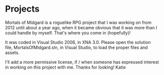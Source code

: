 # Projects
Mortals of Midgard is a roguelike RPG project that I was working on from 2012 until about a year ago, when it became obvious 
that it was more than I could handle by myself. That's where you come in (hopefully)! 

It was coded in Visual Studio 2008, in XNA 3.0. 
Please open the solution file, MortalsOfMidgard.sln, in Visual Studio, to load the proper files and assets.

I'll add a more permissive license, if / when someone has expressed interest in working on this project with me.
Thanks for looking!
Katie
